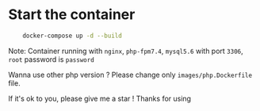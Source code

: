 # Start the container

```bash
    docker-compose up -d --build
```

Note: Container running with `nginx`, `php-fpm7.4`, `mysql5.6` with port `3306`, `root` password is `password`

Wanna use other php version ? Please change only `images/php.Dockerfile` file.

If it's ok to you, please give me a star ! Thanks for using